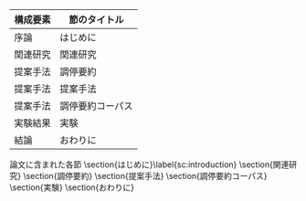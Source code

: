 構成要素 | 節のタイトル
 --- | --- 
序論 | はじめに
関連研究 | 関連研究
提案手法 | 調停要約
提案手法 | 提案手法
提案手法 | 調停要約コーパス
実験結果 | 実験
結論 | おわりに

論文に含まれた各節
\section{はじめに}\label{sc:introduction}
\section{関連研究}
\section{調停要約}
\section{提案手法}
\section{調停要約コーパス}
\section{実験}
\section{おわりに}
